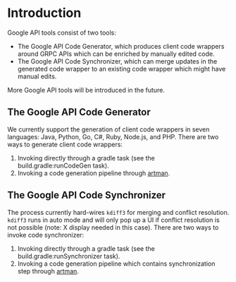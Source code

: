 # Introduction

Google API tools consist of two tools:

- The Google API Code Generator, which produces client code wrappers around GRPC
  APIs which can be enriched by manually edited code.
- The Google API Code Synchronizer, which can merge updates in the generated
  code wrapper to an existing code wrapper which might have manual edits.

More Google API tools will be introduced in the future.

## The Google API Code Generator

We currently support the generation of client code wrappers in seven languages:
Java, Python, Go, C#, Ruby, Node.js, and PHP. There are two ways to generate client
code wrappers:

1. Invoking directly through a gradle task (see the build.gradle:runCodeGen task).
2. Invoking a code generation pipeline through
   [artman]( https://github.com/googleapis/artman/blob/master/USAGE.rst).

## The Google API Code Synchronizer

The process currently hard-wires `kdiff3` for merging and conflict resolution.
`kdiff3` runs in auto mode and will only pop up a UI if conflict resolution is
not possible (note: X display needed in this case). There are two ways to invoke
code synchronizer:

1. Invoking directly through a gradle task (see the build.gradle:runSynchronizer
   task).
2. Invoking a code generation pipeline which contains synchronization step
   through [artman](https://github.com/googleapis/artman/blob/master/USAGE.rst).
